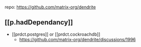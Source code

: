 
repo: https://github.com/matrix-org/dendrite

## [[p.hadDependancy]]

- [[prdct.postgres]] or [[prdct.cockroachdb]]
  - https://github.com/matrix-org/dendrite/discussions/1996